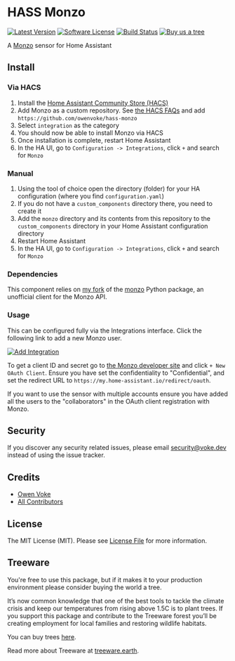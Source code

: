 # HASS Monzo

[![Latest Version][ico-version]][link-releases]
[![Software License][ico-license]](LICENSE.md)
[![Build Status][ico-github-actions]][link-github-actions]
[![Buy us a tree][ico-treeware-gifting]][link-treeware-gifting]

A [Monzo](https://monzo.com) sensor for Home Assistant

## Install

### Via HACS

1. Install the [Home Assistant Community Store (HACS)](https://hacs.xyz/docs/setup/download)
2. Add Monzo as a custom repository. See [the HACS FAQs](https://hacs.xyz/docs/faq/custom_repositories) and
   add `https://github.com/owenvoke/hass-monzo`
3. Select `integration` as the category
4. You should now be able to install Monzo via HACS
5. Once installation is complete, restart Home Assistant
6. In the HA UI, go to `Configuration -> Integrations`, click `+` and search for `Monzo`

### Manual

1. Using the tool of choice open the directory (folder) for your HA configuration (where you find `configuration.yaml`)
2. If you do not have a `custom_components` directory there, you need to create it
3. Add the `monzo` directory and its contents from this repository to the `custom_components` directory in your Home
   Assistant configuration directory
4. Restart Home Assistant
5. In the HA UI, go to `Configuration -> Integrations`, click `+` and search for `Monzo`

### Dependencies

This component relies on [my fork](https://github.com/owenvoke/monzo-python-sdk) of
the [monzo](https://github.com/adesnmi/monzo-python) Python package, an unofficial client for the Monzo API.

### Usage

This can be configured fully via the Integrations interface. Click the following link to add a new Monzo user.

[![Add Integration](https://my.home-assistant.io/badges/config_flow_start.svg)](https://my.home-assistant.io/redirect/config_flow_start?domain=monzo)

To get a client ID and secret go to [the Monzo developer site](https://developers.monzo.com/apps/home) and
click `+ New OAuth Client`. Ensure you have set the confidentiality to "Confidential", and set the redirect URL
to `https://my.home-assistant.io/redirect/oauth`.

If you want to use the sensor with multiple accounts ensure you have added all the users to the "collaborators" in the
OAuth client registration with Monzo.

## Security

If you discover any security related issues, please email security@voke.dev instead of using the issue tracker.

## Credits

- [Owen Voke][link-author]
- [All Contributors][link-contributors]

## License

The MIT License (MIT). Please see [License File](LICENSE.md) for more information.

## Treeware

You're free to use this package, but if it makes it to your production environment please consider buying the world a tree.

It’s now common knowledge that one of the best tools to tackle the climate crisis and keep our temperatures from rising above 1.5C is to plant trees. If you support this package and contribute to the Treeware forest you’ll be creating employment for local families and restoring wildlife habitats.

You can buy trees [here][link-treeware-gifting].

Read more about Treeware at [treeware.earth][link-treeware].

[ico-version]: https://img.shields.io/github/v/release/owenvoke/hass-monzo.svg?style=flat-square&sort=semver
[ico-license]: https://img.shields.io/badge/license-MIT-brightgreen.svg?style=flat-square
[ico-github-actions]: https://img.shields.io/github/actions/workflow/status/owenvoke/hass-monzo/tests.yml?branch=main&style=flat-square
[ico-treeware-gifting]: https://img.shields.io/badge/Treeware-%F0%9F%8C%B3-lightgreen?style=flat-square

[link-releases]: https://github.com/owenvoke/hass-monzo/releases
[link-github-actions]: https://github.com/owenvoke/hass-monzo/actions
[link-treeware]: https://treeware.earth
[link-treeware-gifting]: https://monzo.com/owenvoke?gift-trees
[link-author]: https://github.com/owenvoke
[link-contributors]: ../../contributors
